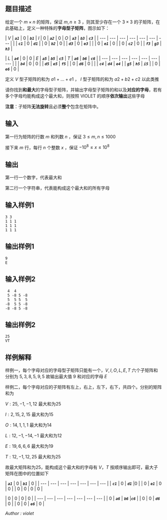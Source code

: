 ## 题目描述
给定一个 $m \times n$ 的矩阵，保证 $m, n \geq 3$ ，则其至少存在一个 $3 \times 3$ 的子矩阵，在此基础上，定义一种特殊的**字母型子矩阵**，图示如下：

|  $V$  |  _**`a1`**_  |  0  |  _**`b1`**_  |  $I$  |  0  |  _**`a2`**_  |  0  |  $O$  |  _**`a3`**_  |  _**`b3`**_  |  _**`c3`**_  | 
| --- | ---  | --- | --- | --- | ---  | --- | 
|     |  _**`c1`**_  |  0  |  _**`d1`**_  |     |  0  |  _**`b2`**_  |  0  |     |  _**`d3`**_  |  0  |  _**`e3`**_  |
|     |  0  |  _**`e1`**_  |  0  |     |  0  |  _**`c2`**_  |  0  |     |  _**`f3`**_  |  _**`g3`**_  |  _**`h3`**_  |

|  $L$  |  _**`a4`**_  |  0  |  0  |  $E$  |  _**`a5`**_  |  _**`b5`**_  |  _**`c5`**_  |  $T$  |  _**`a6`**_  |  _**`b6`**_  |  _**`c6`**_  | 
| --- | ---  | --- | --- | --- | ---  | --- | 
|     |  _**`b4`**_  |  0  |  0  |     |  _**`d5`**_  |  _**`e5`**_  |  _**`f5`**_  |     |  0  |  _**`d6`**_  |  0  |
|     |  _**`c4`**_  |  _**`d4`**_  |  _**`e4`**_  |     |  _**`g5`**_  |  _**`h5`**_  |  _**`i5`**_  |     |  0  |  _**`e6`**_  |  0  |

定义 $V$ 型子矩阵的和为 $a1 +...+ e1$ ， $I$ 型子矩阵的和为 $a2 + b2 + c2$ 以此类推

请你找到**和最大**的字母型子矩阵，并输出字母型子矩阵的和以及**对应的字母**，若有多个字母均能构成这个最大和，则按照 VIOLET 的顺序**依次输出**这些字母

**注意**：子矩阵**无法旋转**且必须**整个**包含在矩阵中。
## 输入
第一行为矩阵的行数 $m$ 和列数 $n$ ，保证 $3 \leq m, n \leq 1000$

接下来 $m$ 行，每行 $n$ 个整数 $x$ ，保证 $-10^8 \leq x \leq 10^8$
## 输出
第一行一个数字，代表最大和

第二行一个字符串，代表能构成这个最大和的所有字母
## 输入样例1
    3 3
    1 1 1
    1 1 1
    1 1 1
## 输出样例1
    9
    E
## 输入样例2
     4  4
     5 -8 5 -8
     5  5 5  5
    -8  5 5 -8
    -8 -8 5 -8
## 输出样例2
    25
    VT
## 样例解释
样例一，每个字母对应的字母型子矩阵只能有一个，$V,I,O,L,E,T$ 六个子矩阵和分别为 $5, 3, 8, 5, 9, 5$ 故输出最大值 $9$ 和对应的字母 $E$

样例二，每个字母对应的子矩阵有左上，右上，左下，右下，共四个。分别的矩阵和为

$V : 25, -1, -1, 12$ 最大和为25

$I : 2, 15, 2, 15$ 最大和为15

$O : 14, 1, 1, 1$ 最大和为14

$L : 12, -1, -14, -1$ 最大和为12

$E : 19, 6, 6,6$ 最大和为19

$T : 12, -1, 12, 25$ 最大和为25

故最大矩阵和为25，能构成这个最大和的字母有 $V，T$ 按顺序输出即可，最大子矩阵在图中的位置如下

|  _**`a1`**_   | 0 |  _**`b1`**_   |  0  |
| --- | ---  | --- | --- | --- | ---  | --- | 
|  _**`c1`**_   |  0 |  _**`d1`**_  |0  |
|   0  |  _**`e1`**_   |  0 |  0 |
|  0   |  0  | 0  |  0  | 

|  0  | 0 | 0  |  0  |
| --- | ---  | --- | --- | --- | ---  | --- | 
|  0  |  _**`a6`**_  |  _**`b6`**_  |_**`c6`**_   |
|   0  |  0   |  _**`d6`**_  |  0 |
|  0   |  0  | _**`e6`**_   |  0  | 

*Author : violet*